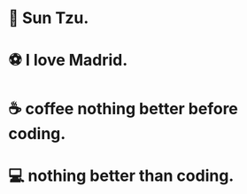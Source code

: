 <h1> 📓 Sun Tzu. </h1>

<h1> ⚽ I love Madrid. </h1>

<h1> ☕ coffee nothing better before coding. </h1>

<h1> 💻 nothing better than coding. </h1>



